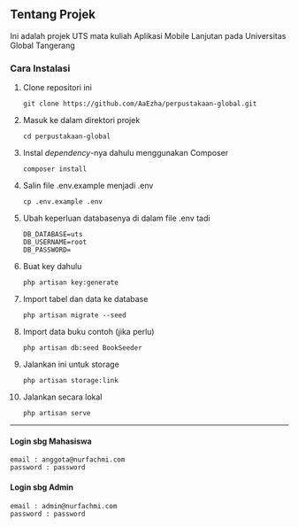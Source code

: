 ## Tentang Projek

Ini adalah projek UTS mata kuliah Aplikasi Mobile Lanjutan pada Universitas Global Tangerang

### Cara Instalasi

1. Clone repositori ini

    `git clone https://github.com/AaEzha/perpustakaan-global.git`

2. Masuk ke dalam direktori projek

    `cd perpustakaan-global`

3. Instal _dependency_-nya dahulu menggunakan Composer

    `composer install`

4. Salin file .env.example menjadi .env

    `cp .env.example .env`

5. Ubah keperluan databasenya di dalam file .env tadi

    ```
    DB_DATABASE=uts
    DB_USERNAME=root
    DB_PASSWORD=
    ```

6. Buat key dahulu

    `php artisan key:generate`

7. Import tabel dan data ke database

    `php artisan migrate --seed`

8. Import data buku contoh (jika perlu)

    `php artisan db:seed BookSeeder`

9. Jalankan ini untuk storage

    `php artisan storage:link`

10. Jalankan secara lokal

    `php artisan serve`

---    

#### Login sbg Mahasiswa

```
email : anggota@nurfachmi.com
password : password
```

#### Login sbg Admin

```
email : admin@nurfachmi.com
password : password
```
